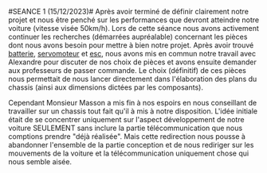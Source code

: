 #SEANCE 1 (15/12/2023)#
Après avoir terminé de définir clairement notre projet et nous être penché sur les performances que devront atteindre notre voiture (vitesse visée 50km/h).
Lors de cette séance nous avons activement continuer les recherches (démarrées aupréalable) concernant les pièces dont nous  avons besoin pour mettre à bien notre projet.
Après avoir trouvé [batterie](https://www.amazon.com/dp/B08FM2MVNF/ref=emc_b_5_t), [servomoteur](https://www.amazon.com/gp/product/B07S9XZYN2?ie=UTF8&th=1&linkCode=sl1&tag=jinanprojec05-20&linkId=7b69de307bfc18a43cdbe91526b09537&language=en_US&ref_=as_li_ss_tl) et [esc](https://www.amazon.com/HOBBYWING-QUICRUN-10BL120-SENSORED-Touring/dp/B0765Q2SVS?crid=31T37UAUHGQ8G&keywords=quicrun+120+esc&qid=1691257169&s=toys-and-games&sprefix=quicrun+120+esc,toys-and-games,116&sr=1-1&linkCode=sl1&tag=jinanprojec05-20&linkId=b2c1cea7d683851db009dc4553eaadb7&language=en_US&ref_=as_li_ss_tl), nous avons mis en commun notre travail avec Alexandre pour discuter de nos choix de pièces et avons ensuite demander aux professeurs de passer commande. Le choix (définitif) de ces pièces nous permettait de nous lancer directement dans l'élaboration des plans du chassis (ainsi aux dimensions dictées par les composants).

Cependant Monsieur Masson a mis fin à nos espoirs en nous conseillant de travailler sur un chassis tout fait qu'il à mis à notre disposition.
L'idée initiale était de se concentrer uniquement sur l'aspect développement de notre voiture SEULEMENT sans inclure la partie télécommunication que nous comptions prendre "déjà réalisée".
Mais cette redirection nous pousse à abandonner l'ensemble de la partie conception et de nous rediriger sur les mouvements de la voiture et la télécommunication uniquement chose qui nous semble aisée.



